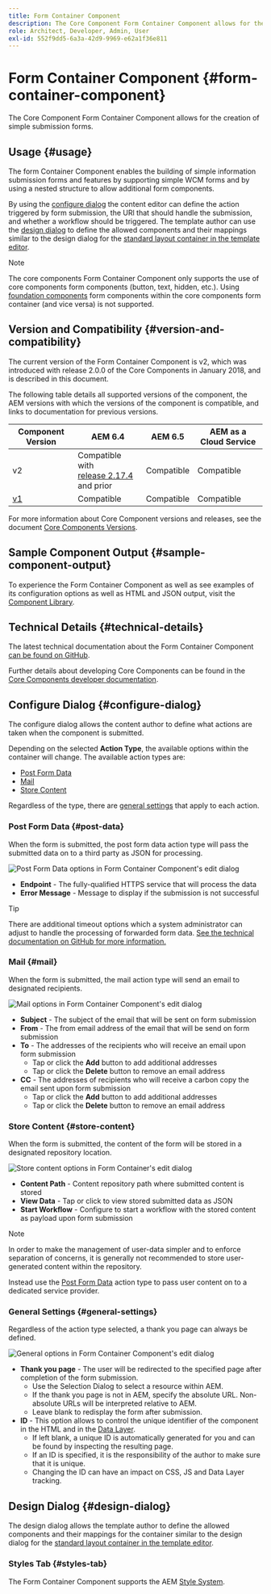 ```yaml
---
title: Form Container Component
description: The Core Component Form Container Component allows for the creation of simple submission forms.
role: Architect, Developer, Admin, User
exl-id: 552f9dd5-6a3a-42d9-9969-e62a1f36e811
---
```

# Form Container Component {#form-container-component}

The Core Component Form Container Component allows for the creation of simple submission forms.

## Usage {#usage}

The form Container Component enables the building of simple information submission forms and features by supporting simple WCM forms and by using a nested structure to allow additional form components.

By using the [configure dialog](#configure-dialog) the content editor can define the action triggered by form submission, the URl that should handle the submission, and whether a workflow should be triggered. The template author can use the [design dialog](#design-dialog) to define the allowed components and their mappings similar to the design dialog for the [standard layout container in the template editor](https://experienceleague.adobe.com/docs/experience-manager-cloud-service/sites/authoring/features/templates.html).

>[!NOTE]
>
>The core components Form Container Component only supports the use of core components form components (button, text, hidden, etc.). Using [foundation components](https://experienceleague.adobe.com/docs/experience-manager-65/authoring/siteandpage/default-components-foundation.html) form components within the core components form container (and vice versa) is not supported.

## Version and Compatibility {#version-and-compatibility}

The current version of the Form Container Component is v2, which was introduced with release 2.0.0 of the Core Components in January 2018, and is described in this document.

The following table details all supported versions of the component, the AEM versions with which the versions of the component is compatible, and links to documentation for previous versions.

|Component Version|AEM 6.4|AEM 6.5|AEM as a Cloud Service|
|--- |--- |--- |---|
|v2|Compatible with<br>[release 2.17.4](/help/versions.md) and prior|Compatible|Compatible|
|[v1](/help/components/v1/form-container-v1.md)|Compatible|Compatible|Compatible|

For more information about Core Component versions and releases, see the document [Core Components Versions](/help/versions.md).

## Sample Component Output {#sample-component-output}

To experience the Form Container Component as well as see examples of its configuration options as well as HTML and JSON output, visit the [Component Library](https://adobe.com/go/aem_cmp_library_form_container).

## Technical Details {#technical-details}

The latest technical documentation about the Form Container Component [can be found on GitHub](https://adobe.com/go/aem_cmp_tech_form_container_v2).

Further details about developing Core Components can be found in the [Core Components developer documentation](/help/developing/overview.md).

## Configure Dialog {#configure-dialog}

The configure dialog allows the content author to define what actions are taken when the component is submitted.

Depending on the selected **Action Type**, the available options within the container will change. The available action types are:

* [Post Form Data](#post-data)
* [Mail](#mail)
* [Store Content](#store-content)

Regardless of the type, there are [general settings](#general-settings) that apply to each action.

### Post Form Data {#post-data}

When the form is submitted, the post form data action type will pass the submitted data on to a third party as JSON for processing.

![Post Form Data options in Form Container Component's edit dialog](/help/assets/form-container-edit-post.png)

* **Endpoint** - The fully-qualified HTTPS service that will process the data
* **Error Message** - Message to display if the submission is not successful

>[!TIP]
>There are additional timeout options which a system administrator can adjust to handle the processing of forwarded form data. [See the technical documentation on GitHub for more information.](https://github.com/adobe/aem-core-wcm-components/tree/master/content/src/content/jcr_root/apps/core/wcm/components/form/actions/rpc)

### Mail {#mail}

When the form is submitted, the mail action type will send an email to designated recipients.

![Mail options in Form Container Component's edit dialog](/help/assets/form-container-edit-mail.png)

* **Subject** - The subject of the email that will be sent on form submission
* **From** - The from email address of the email that will be send on form submission
* **To** - The addresses of the recipients who will receive an email upon form submission
  * Tap or click the **Add** button to add additional addresses
  * Tap or click the **Delete** button to remove an email address
* **CC** - The addresses of recipients who will receive a carbon copy the email sent upon form submission
  * Tap or click the **Add** button to add additional addresses
  * Tap or click the **Delete** button to remove an email address

### Store Content {#store-content}

When the form is submitted, the content of the form will be stored in a designated repository location.

![Store content options in Form Container's edit dialog](/help/assets/form-container-edit-store.png)

* **Content Path** - Content repository path where submitted content is stored
* **View Data** - Tap or click to view stored submitted data as JSON
* **Start Workflow** - Configure to start a workflow with the stored content as payload upon form submission

>[!NOTE]
>
>In order to make the management of user-data simpler and to enforce separation of concerns, it is generally not recommended to store user-generated content within the repository.
>
>Instead use the [Post Form Data](#post-data) action type to pass user content on to a dedicated service provider.

### General Settings {#general-settings}

Regardless of the action type selected, a thank you page can always be defined.

![General options in Form Container Component's edit dialog](/help/assets/form-container-edit-general.png)

* **Thank you page** - The user will be redirected to the specified page after completion of the form submission.
  * Use the Selection Dialog to select a resource within AEM.
  * If the thank you page is not in AEM, specify the absolute URL. Non-absolute URLs will be interpreted relative to AEM.
  * Leave blank to redisplay the form after submission.
* **ID** - This option allows to control the unique identifier of the component in the HTML and in the [Data Layer](/help/developing/data-layer/overview.md).
  * If left blank, a unique ID is automatically generated for you and can be found by inspecting the resulting page.
  * If an ID is specified, it is the responsibility of the author to make sure that it is unique.
  * Changing the ID can have an impact on CSS, JS and Data Layer tracking.

## Design Dialog {#design-dialog}

The design dialog allows the template author to define the allowed components and their mappings for the container similar to the design dialog for the [standard layout container in the template editor](https://experienceleague.adobe.com/docs/experience-manager-cloud-service/sites/authoring/features/templates.html).

### Styles Tab {#styles-tab}

The Form Container Component supports the AEM [Style System](/help/get-started/authoring.md#component-styling).
